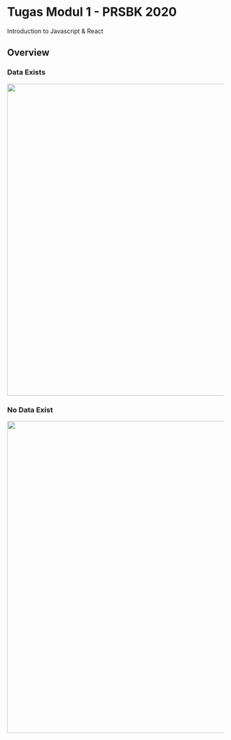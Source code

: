 # Tugas Modul 1 - PRSBK 2020
Introduction to Javascript &amp; React

## Overview
### Data Exists
<p align='center'>
<img src='https://raw.githubusercontent.com/rizqialfani01/javascript-intro/main/data-exist.jpg' width='725'>
</p>

### No Data Exist
<p align='center'>
<img src='https://raw.githubusercontent.com/rizqialfani01/javascript-intro/main/no-data-exist.jpg' width='725'>
</p>
